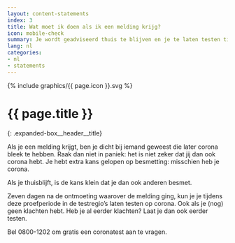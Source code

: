 ```yaml
---
layout: content-statements
index: 3
title: Wat moet ik doen als ik een melding krijg?
icon: mobile-check
summary: Je wordt geadviseerd thuis te blijven en je te laten testen tijdens deze proefperiode in de testregio’s.  
lang: nl
categories:
- nl
- statements
---
```


<div class="expanded-box__header__icon">
  {% include graphics/{{ page.icon }}.svg %}
</div>

# {{ page.title }}
{: .expanded-box__header__title}

Als je een melding krijgt, ben je dicht bij iemand geweest die later corona bleek te hebben. Raak dan niet in paniek: het is niet zeker dat jij dan ook corona hebt. Je hebt extra kans gelopen op besmetting: misschien heb je corona.
 
Als je thuisblijft, is de kans klein dat je dan ook anderen besmet.
 
Zeven dagen na de ontmoeting waarover de melding ging, kun je je tijdens deze proefperiode in de testregio’s laten testen op corona. Ook als je (nog) geen klachten hebt. Heb je al eerder klachten? Laat je dan ook eerder testen.
 
Bel 0800-1202 om gratis een coronatest aan te vragen.

